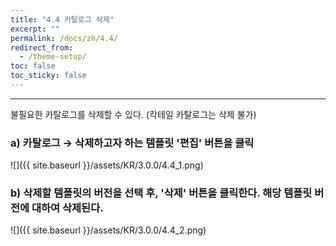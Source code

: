 ```yaml
---
title: "4.4 카탈로그 삭제"
excerpt: ""
permalink: /docs/zh/4.4/
redirect_from:
  - /theme-setup/
toc: false
toc_sticky: false
---
```


---
불필요한 카탈로그를 삭제할 수 있다. \(칵테일 카탈로그는 삭제 불가\)

### a\) 카탈로그 → 삭제하고자 하는 템플릿 '편집' 버튼을 클릭
![]({{ site.baseurl }}/assets/KR/3.0.0/4.4_1.png)

### b\) 삭제할 템플릿의 버전을 선택 후, '삭제' 버튼을 클릭한다. 해당 템플릿 버전에 대하여 삭제된다.
![]({{ site.baseurl }}/assets/KR/3.0.0/4.4_2.png)
